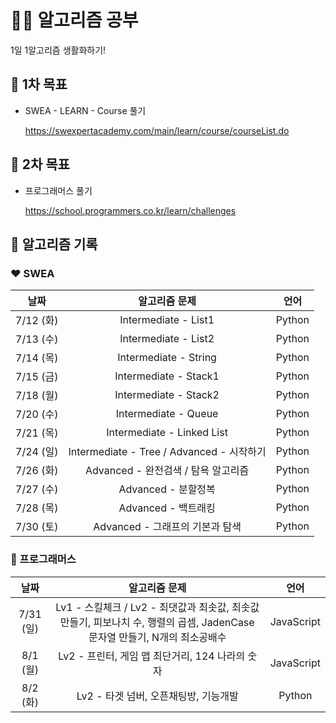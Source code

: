 # 👩‍💻 알고리즘 공부

1일 1알고리즘 생활화하기!

## 📌 1차 목표

- SWEA - LEARN - Course 풀기

  https://swexpertacademy.com/main/learn/course/courseList.do

## 📌 2차 목표

- 프로그래머스 풀기

  https://school.programmers.co.kr/learn/challenges

## 📅 알고리즘 기록

### ❤ SWEA

|   날짜    |               알고리즘 문제               |  언어  |
| :-------: | :---------------------------------------: | :----: |
| 7/12 (화) |           Intermediate - List1            | Python |
| 7/13 (수) |           Intermediate - List2            | Python |
| 7/14 (목) |           Intermediate - String           | Python |
| 7/15 (금) |           Intermediate - Stack1           | Python |
| 7/18 (월) |           Intermediate - Stack2           | Python |
| 7/20 (수) |           Intermediate - Queue            | Python |
| 7/21 (목) |        Intermediate - Linked List         | Python |
| 7/24 (일) | Intermediate - Tree / Advanced - 시작하기 | Python |
| 7/26 (화) |    Advanced - 완전검색 / 탐욕 알고리즘    | Python |
| 7/27 (수) |            Advanced - 분할정복            | Python |
| 7/28 (목) |            Advanced - 백트래킹            | Python |
| 7/30 (토) |      Advanced - 그래프의 기본과 탐색      | Python |

### 🧡 프로그래머스

|   날짜    |                                                       알고리즘 문제                                                        |    언어    |
| :-------: | :------------------------------------------------------------------------------------------------------------------------: | :--------: |
| 7/31 (일) | Lv1 - 스킬체크 / Lv2 - 최댓값과 최솟값, 최솟값 만들기, 피보나치 수, 행렬의 곱셈, JadenCase 문자열 만들기, N개의 최소공배수 | JavaScript |
| 8/1 (월)  |                                      Lv2 - 프린터, 게임 맵 최단거리, 124 나라의 숫자                                       | JavaScript |
| 8/2 (화)  |                                           Lv2 - 타겟 넘버, 오픈채팅방, 기능개발                                            |   Python   |
